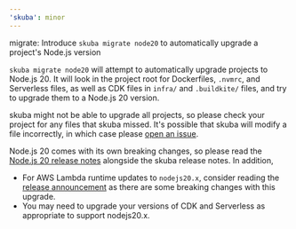 ```yaml
---
'skuba': minor
---
```


migrate: Introduce `skuba migrate node20` to automatically upgrade a project's Node.js version

`skuba migrate node20` will attempt to automatically upgrade projects to Node.js 20.
It will look in the project root for Dockerfiles, `.nvmrc`, and Serverless files,
as well as CDK files in `infra/` and `.buildkite/` files, and try to upgrade them to a Node.js 20 version.

skuba might not be able to upgrade all projects, so please check your project for any files that skuba missed. It's
possible that skuba will modify a file incorrectly, in which case please
[open an issue](https://github.com/seek-oss/skuba/issues/new).

Node.js 20 comes with its own breaking changes, so please read the [Node.js 20 release notes](https://nodejs.org/en/blog/announcements/v20-release-announce) alongside the skuba release notes. In addition,

- For AWS Lambda runtime updates to `nodejs20.x`, consider reading the [release announcement](https://aws.amazon.com/blogs/compute/node-js-20-x-runtime-now-available-in-aws-lambda/) as there are some breaking changes with this upgrade.
- You may need to upgrade your versions of CDK and Serverless as appropriate to support nodejs20.x.
